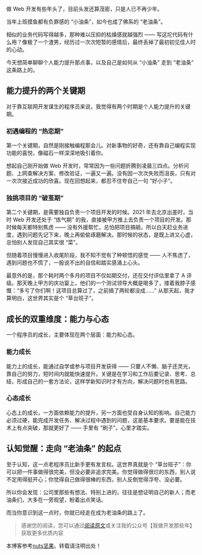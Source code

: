 做 Web 开发有些年头了，目前头发还算茂密，只是人已不再少年。​

当年上班摸鱼都有负罪感的 “小油条”，如今也成了佛系的 “老油条”。​

相似的业务代码写得越多，那种难以压抑的枯燥感就越强烈 —— 写这坨代码有什么用？像极了一个渣男，经历过一次次短暂的感情后，最终丢掉了最初初见佳人时的心动。​

今天想简单聊聊个人能力提升那点事，以及自己是如何从 “小油条” 走到 “老油条” 这条路上的。​

## 能力提升的两个关键期

对于靠互联网开发谋生的程序员来说，我觉得有两个时期是个人能力提升的关键期。​

### 初遇编程的 “热恋期”

第一个关键期，自然是刚接触编程那会儿。对新事物的好奇，还有靠自己编程实现功能的喜悦，像磁石一样深深地吸引着你。

想起自己刚开始做 Web 开发时，常常因为一些问题折腾到凌晨三四点。分析问题、上网查解决方案、修改验证，一遍又一遍。没有因一次次失败而沮丧，只有对一次次接近成功的欣喜。现在回想起来，都忍不住夸自己一句 “好小子”。​

### 独挑项目的 “破茧期”

第二个关键期，是需要独自负责一个项目开发的时候。2021 年去北京出差时，当时 Web 开发还处于 “炼气期” 的我，直接被甲方推上去负责一个项目的开发。那时候每天都特别焦虑 —— 没有外援帮忙，总怕把项目搞砸。所以白天赶业务进度，遇到问题先记下来，晚上再偷偷琢磨解决。那时候的状态，是既上进又心虚，总怕别人发现自己其实很 “菜”。​

但随着项目慢慢进入收尾阶段，我不知不觉有了种顿悟的感觉 —— 人不焦虑了，遇到问题也不慌了，一股说不出的自信和踏实感涌上心头。​

最意外的是，那个耗时两个多月的项目不仅如期交付，还在交付评估里拿了 A 评级。那天晚上甲方的庆功宴上，他们的一个测试领导大概是喝多了，搂着我脖子感慨：“多亏了你们啊！这项目总算过了，之前搞了两轮都没成……” 从那天起，我才算明白，这世界其实是个 “草台班子”。​

## 成长的双重维度：能力与心态

一个程序员的成长，主要体现在两个层面：能力和心态。​

### 能力成长

能力上的成长，能通过自学或参与项目开发获得 —— 只要人不懒、脑子还灵光，靠自己的努力，短时间内就能快速提升。关键是在学习和工作后要记录、思考、总结，形成自己的一套方法论，这样学新知识时才有方向，解决问题时也有思路。​

### 心态成长

心态上的成长，一方面依赖能力的提升，另一方面也受自身认知的影响。自己能力必须过硬，能完成开发任务、解决过程中遇到的问题，这是基本要求。要是能在技术上有点突破，那就更好了 —— 手里有 “刷子”，心里才踏实。​

## 认知觉醒：走向 “老油条” 的起点

至于认知，这一点老程序员比新手更有发言权。这世界真就是个 “草台班子”：你可以把一件事做得很完美，但没必要非追求完美。你觉得做得很烂的东西，别人说不定用得挺开心；你觉得自己做得很棒的东西，别人反倒觉得浮夸、没必要。​

所以你会发现：公司里那些有想法、特别上进的，往往是想证明自己的新人；而老油条们，大多在一旁观望，盼着出点笑话。​

而当你意识到这一点时，你就已经走在成为老油条的路上了。

> 感谢您的阅读，您可以通过[阅读原文](https://github.com)或关注我的公众号【我做开发那些年】获取更多优质内容

本博客参考[nuts坚果](https://tidati.com)。转载请注明出处！
